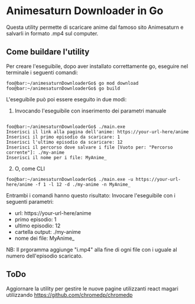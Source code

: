 # Animesaturn Downloader in Go

Questa utility permette di scaricare anime dal famoso sito Animesaturn e salvarli in formato .mp4 sul computer.

## Come buildare l'utility

Per creare l'eseguibile, dopo aver installato correttamente go, eseguire nel terminale i seguenti comandi:

```console
foo@bar:~/animesaturnDownloaderGo$ go mod download
foo@bar:~/animesaturnDownloaderGo$ go build
```

L'eseguibile può poi essere eseguito in due modi:

1. Invocando l'eseguibile con inserimento dei parametri manuale

```console

foo@bar:~/animesaturnDownloaderGo$ ./main.exe
Inserisci il link alla pagina dell'anime: https://your-url-here/anime
Inserisci il primo episodio da scaricare: 1
Inserisci l'ultimo episodio da scaricare: 12
Inserisci il percorso dove salvare i file [Vuoto per: "Percorso corrente"]: ./my-anime
Inserisci il nome per i file: MyAnime_
```

2. O, come CLI

```console
foo@bar:~/animesaturnDownloaderGo$ ./main.exe -u https://your-url-here/anime -f 1 -l 12 -d ./my-anime -n MyAnime_
```

Entrambi i comandi hanno questo risultato:
Invocare l'eseguibile con i seguenti parametri:

-   url: https[]()://your-url-here/anime
-   primo episodio: 1
-   ultimo episodio: 12
-   cartella output: ./my-anime
-   nome dei file: MyAnime\_

NB: Il prgoramma aggiunge "i.mp4" alla fine di ogni file con i uguale al numero dell'episodio scaricato.

## ToDo

Aggiornare la utility per gestire le nuove pagine utilizzanti react magari utilizzando https://github.com/chromedp/chromedp
